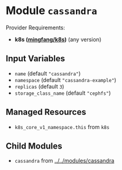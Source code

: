 
# Module `cassandra`

Provider Requirements:
* **k8s ([mingfang/k8s](https://registry.terraform.io/providers/mingfang/k8s/latest))** (any version)

## Input Variables
* `name` (default `"cassandra"`)
* `namespace` (default `"cassandra-example"`)
* `replicas` (default `3`)
* `storage_class_name` (default `"cephfs"`)

## Managed Resources
* `k8s_core_v1_namespace.this` from `k8s`

## Child Modules
* `cassandra` from [../../modules/cassandra](../../modules/cassandra)

